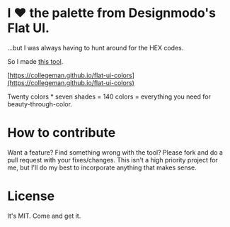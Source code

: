 # I &hearts; the palette from Designmodo's Flat UI.

...but I was always having to hunt around for the HEX codes.

So I made [this tool](https://collegeman.github.io/flat-ui-colors).

[https://collegeman.github.io/flat-ui-colors](https://collegeman.github.io/flat-ui-colors)

Twenty colors * seven shades = 140 colors = everything you need for beauty-through-color.

# How to contribute

Want a feature? Find something wrong with the tool? Please fork and do a pull
request with your fixes/changes. This isn't a high priority project for me,
but I'll do my best to incorporate anything that makes sense.

# License

It's MIT. Come and get it.
